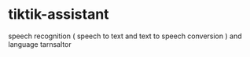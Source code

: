 # tiktik-assistant
speech recognition ( speech to text and text to speech conversion ) and language tarnsaltor 
